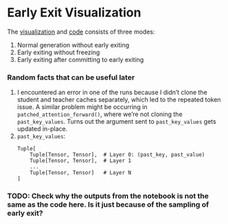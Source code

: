# Early Exit Visualization

The [visualization](https://htmlpreview.github.io/?https://github.com/MeridianResearch/externalization/blob/karthik/tests/early_exit_teacher/visualizations/early_exit_comparison.html) and [code](https://github.com/MeridianResearch/externalization/blob/karthik/tests/early_exit_teacher/modeling_exit.py) consists of three modes:

1. Normal generation without early exiting
2. Early exiting without freezing
3. Early exiting after committing to early exiting

### Random facts that can be useful later
1. I encountered an error in one of the runs because I didn’t clone the student and teacher caches separately, which led to the repeated token issue. A similar problem might be occurring in `patched_attention_forward()`, where we’re not cloning the `past_key_values`. Turns out the argument sent to `past_key_values` gets updated in-place.
2. `past_key_values`: 
    ```
    Tuple[ 
        Tuple[Tensor, Tensor],  # Layer 0: (past_key, past_value)
        Tuple[Tensor, Tensor],  # Layer 1
        ...
        Tuple[Tensor, Tensor]   # Layer N
    ]
    ```

### TODO: Check why the outputs from the notebook is not the same as the code here. Is it just because of the sampling of early exit?